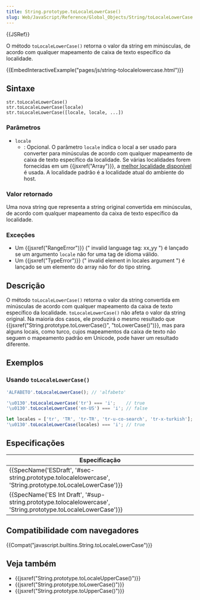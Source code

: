 ```yaml
---
title: String.prototype.toLocaleLowerCase()
slug: Web/JavaScript/Reference/Global_Objects/String/toLocaleLowerCase
---
```

{{JSRef}}

O método `toLocaleLowerCase()` retorna o valor da string em minúsculas, de acordo com qualquer mapeamento de caixa de texto específico da localidade.

{{EmbedInteractiveExample("pages/js/string-tolocalelowercase.html")}}

## Sintaxe

```
str.toLocaleLowerCase()
str.toLocaleLowerCase(locale)
str.toLocaleLowerCase([locale, locale, ...])
```

### Parâmetros

- `locale`
  - : Opcional. O parâmetro `locale` indica o local a ser usado para converter para minúsculas de acordo com qualquer mapeamento de caixa de texto específico da localidade. Se várias localidades forem fornecidas em um {{jsxref("Array")}}, a [melhor localidade disponível](https://tc39.es/ecma402/#sec-bestavailablelocale) é usada. A localidade padrão é a localidade atual do ambiente do host.

### Valor retornado

Uma nova string que representa a string original convertida em minúsculas, de acordo com qualquer mapeamento da caixa de texto específico da localidade.

### Exceções

- Um {{jsxref("RangeError")}} (" invalid language tag: xx_yy ") é lançado se um argumento `locale` não for uma tag de idioma válido.
- Um {{jsxref("TypeError")}} (" invalid element in locales argument ") é lançado se um elemento do array não for do tipo string.

## Descrição

O método `toLocaleLowerCase()` retorna o valor da string convertida em minúsculas de acordo com qualquer mapeamento da caixa de texto específico da localidade. `toLocaleLowerCase()` não afeta o valor da string original. Na maioria dos casos, ele produzirá o mesmo resultado que {{jsxref("String.prototype.toLowerCase()", "toLowerCase()")}}, mas para alguns locais, como turco, cujos mapeamentos da caixa de texto não seguem o mapeamento padrão em Unicode, pode haver um resultado diferente.

## Exemplos

### Usando `toLocaleLowerCase()`

```js
'ALFABETO'.toLocaleLowerCase(); // 'alfabeto'

'\u0130'.toLocaleLowerCase('tr') === 'i';    // true
'\u0130'.toLocaleLowerCase('en-US') === 'i'; // false

let locales = ['tr', 'TR', 'tr-TR', 'tr-u-co-search', 'tr-x-turkish'];
'\u0130'.toLocaleLowerCase(locales) === 'i'; // true
```

## Especificações

| Especificação                                                                                                                                    |
| ------------------------------------------------------------------------------------------------------------------------------------------------ |
| {{SpecName('ESDraft', '#sec-string.prototype.tolocalelowercase', 'String.prototype.toLocaleLowerCase')}}     |
| {{SpecName('ES Int Draft', '#sup-string.prototype.tolocalelowercase', 'String.prototype.toLocaleLowerCase')}} |

## Compatibilidade com navegadores

{{Compat("javascript.builtins.String.toLocaleLowerCase")}}

## Veja também

- {{jsxref("String.prototype.toLocaleUpperCase()")}}
- {{jsxref("String.prototype.toLowerCase()")}}
- {{jsxref("String.prototype.toUpperCase()")}}
